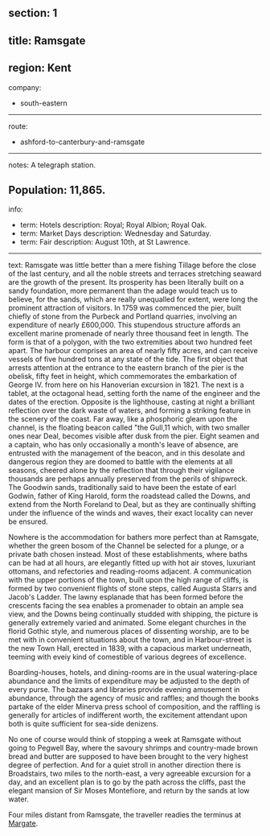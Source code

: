 section: 1
----
title: Ramsgate
----
region: Kent
----
company:
- south-eastern
----
route:
- ashford-to-canterbury-and-ramsgate
----
notes: A telegraph station.

Population: 11,865.
----
info:
- term: Hotels
  description: Royal; Royal Albion; Royal Oak.
- term: Market Days
  description: Wednesday and Saturday.
- term: Fair
  description: August 10th, at St Lawrence.
----
text: Ramsgate was little better than a mere fishing Tillage before the close of the last century, and all the noble streets and terraces stretching seaward are the growth of the present. Its prosperity has been literally built on a sandy foundation, more permanent than the adage would teach us to believe, for the sands, which are really unequalled for extent, were long the prominent attraction of visitors. In 1759 was commenced the pier, built chiefly of stone from the Purbeck and Portland quarries, involving an expenditure of nearly £600,000. This stupendous structure affords an excellent marine promenade of nearly three thousand feet in length. The form is that of a polygon, with the two extremities about two hundred feet apart. The harbour comprises an area of nearly fifty acres, and can receive vessels of five hundred tons at any state of the tide. The first object that arrests attention at the entrance to the eastern branch of the pier is the obelisk, fifty feet in height, which commemorates the embarkation of George IV. from here on his Hanoverian excursion in 1821. The next is a tablet, at the octagonal head, setting forth the name of the engineer and the dates of the erection. Opposite is the lighthouse, casting at night a brilliant reflection over the dark waste of waters, and forming a striking feature in the scenery of the coast. Far away, like a phosphoric gleam upon the channel, is the floating beacon called "the Gull,11 which, with two smaller ones near Deal, becomes visible after dusk from the pier. Eight seamen and a captain, who has only occasionally a month's leave of absence, are entrusted with the management of the beacon, and in this desolate and dangerous region they are doomed to battle with the elements at all seasons, cheered alone by the reflection that through their vigilance thousands are perhaps annually preserved from the perils of shipwreck. The Goodwin sands, traditionally said to have been the estate of earl Godwin, father of King Harold, form the roadstead called the Downs, and extend from the North Foreland to Deal, but as they are continually shifting under the influence of the winds and waves, their exact locality can never be ensured.

Nowhere is the accommodation for bathers more perfect than at Ramsgate, whether the green bosom of the Channel be selected for a plunge, or a private bath chosen instead. Most of these establishments, where baths can be had at all hours, are elegantly fitted up with hot air stoves, luxuriant ottomans, and refectories and reading-rooms adjacent. A communication with the upper portions of the town, built upon the high range of cliffs, is formed by two convenient flights of stone steps, called Augusta Starrs and Jacob's Ladder. The lawny esplanade that has been formed before the crescents facing the sea enables a promenader to obtain an ample sea view, and the Downs being continually studded with shipping, the picture is generally extremely varied and animated. Some elegant churches in the florid Gothic style, and numerous places of dissenting worship, are to be met with in convenient situations about the town, and in Harbour-street is the new Town Hall, erected in 1839, with a capacious market underneath, teeming with eveiy kind of comestible of various degrees of excellence.

Boarding-houses, hotels, and dining-rooms are in the usual watering-place abundance and the limits of expenditure may be adjusted to the depth of every purse. The bazaars and libraries provide evening amusement in abundance, through the agency of music and raffles; and though the books partake of the elder Minerva press school of composition, and the raffling is generally for articles of indifferent worth, the excitement attendant upon both is quite sufficient for sea-side denizens.

No one of course would think of stopping a week at Ramsgate without going to Pegwell Bay, where the savoury shrimps and country-made brown bread and butter are supposed to have been brought to the very highest degree of perfection. And for a quiet stroll in another direction there is Broadstairs, two miles to the north-east, a very agreeable excursion for a day, and an excellent plan is to go by the path across the cliffs, past the elegant mansion of Sir Moses Montefiore, and return by the sands at low water.

Four miles distant from Ramsgate, the traveller readies the terminus at [Margate](/stations/margate).
